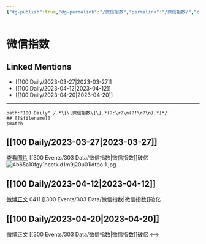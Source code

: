 ```yaml
---
{"dg-publish":true,"dg-permalink":"/微信指数","permalink":"/微信指数/","created":"2023-03-28T14:33:25.000+08:00","updated":"2023-04-21T11:30:56.346+08:00"}
---
```


# 微信指数

## Linked Mentions
- [[100 Daily/2023-03-27\|2023-03-27]]
- [[100 Daily/2023-04-12\|2023-04-12]]
- [[100 Daily/2023-04-20\|2023-04-20]]


---

```expander
path:"100 Daily" /.*\[\[微信指数\]\].*(?:\r?\n(?!\r?\n).*)*/
## [[$filename]]
$match
```
## [[100 Daily/2023-03-27\|2023-03-27]]
[查看图片](https://wx3.sinaimg.cn/large/4b65a10fgy1hcetkid1m9j20u01idtbo.jpg) [[300 Events/303 Data/微信指数\|微信指数]]破亿
![4b65a10fgy1hcetkid1m9j20u01idtbo 1.jpg](/img/user/Attachments/4b65a10fgy1hcetkid1m9j20u01idtbo%201.jpg)
## [[100 Daily/2023-04-12\|2023-04-12]]
[微博正文](https://weibo.com/5637413637/4889630543447388) 0411 [[300 Events/303 Data/微信指数\|微信指数]]破亿 ​​​
## [[100 Daily/2023-04-20\|2023-04-20]]
[微博正文](http://weibo.com/7267061444/MCPOelCsu) [[300 Events/303 Data/微信指数\|微信指数]]破亿
<-->